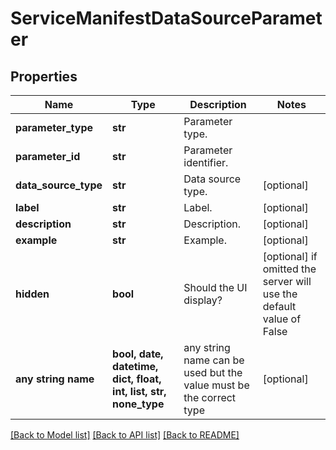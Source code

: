 # ServiceManifestDataSourceParameter


## Properties
Name | Type | Description | Notes
------------ | ------------- | ------------- | -------------
**parameter_type** | **str** | Parameter type. | 
**parameter_id** | **str** | Parameter identifier. | 
**data_source_type** | **str** | Data source type. | [optional] 
**label** | **str** | Label. | [optional] 
**description** | **str** | Description. | [optional] 
**example** | **str** | Example. | [optional] 
**hidden** | **bool** | Should the UI display? | [optional]  if omitted the server will use the default value of False
**any string name** | **bool, date, datetime, dict, float, int, list, str, none_type** | any string name can be used but the value must be the correct type | [optional]

[[Back to Model list]](../README.md#documentation-for-models) [[Back to API list]](../README.md#documentation-for-api-endpoints) [[Back to README]](../README.md)


